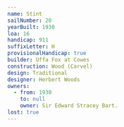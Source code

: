 ```yaml
---
name: Stint
sailNumber: 20
yearBuilt: 1930
loa: 16
handicap: 911
suffixLetter: H
provisionalHandicap: true
builder: Uffa Fox at Cowes
construction: Wood (Carvel)
design: Traditional
designer: Herbert Woods
owners:
  - from: 1930
    to: null
    owner: Sir Edward Stracey Bart.
lost: true
---
```


